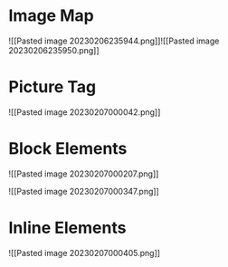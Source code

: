 <h1> Image Map </h1>


![[Pasted image 20230206235944.png]]![[Pasted image 20230206235950.png]]

<h1> Picture Tag </h1>
![[Pasted image 20230207000042.png]]

<h1> Block Elements </h1>

![[Pasted image 20230207000207.png]]

![[Pasted image 20230207000347.png]]

<h1> Inline Elements </h1>
![[Pasted image 20230207000405.png]]

